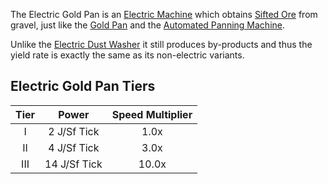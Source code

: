 The Electric Gold Pan is an [Electric Machine](https://github.com/Slimefun/Slimefun4/wiki/Electric-Machines) which obtains [Sifted Ore](https://github.com/Slimefun/Slimefun4/wiki/Sifted-Ore) from gravel, just like the [Gold Pan](https://github.com/Slimefun/Slimefun4/wiki/Gold-Pan) and the [Automated Panning Machine](https://github.com/Slimefun/Slimefun4/wiki/Automated-Panning-Machine).

Unlike the [Electric Dust Washer](https://github.com/Slimefun/Slimefun4/wiki/Electric-Dust-Washer) it still produces by-products and thus the yield rate is exactly the same as its non-electric variants.

## Electric Gold Pan Tiers

| Tier |    Power     | Speed Multiplier |
| :--: | :----------: | :--------------: |
| I    | 2 J/Sf Tick  | 1.0x             |
| II   | 4 J/Sf Tick  | 3.0x             |
| III  | 14 J/Sf Tick | 10.0x            |